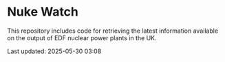 # Nuke Watch

This repository includes code for retrieving the latest information available on the output of EDF nuclear power plants in the UK.

Last updated: 2025-05-30 03:08